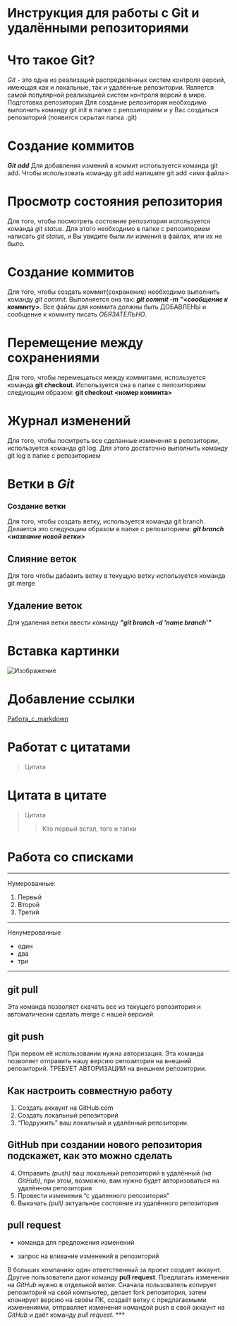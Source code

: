 # Инструкция для работы с Git и удалёнными репозиториями

# Что такое Git?

*Git* - это одна из реализаций распределённых систем контроля версий, имеющая как и локальные, так и удалённые репозитории. Является самой популярной реализацией систем контроля версий в мире.
Подготовка репозитория
Для создание репозитория необходимо выполнить команду git init  в папке с репозиторием и у Вас создаться репозиторий (появится скрытая папка .git)

# Создание коммитов

***Git add***
Для добавления измений в коммит используется команда git add. Чтобы использовать команду git add напишите git add <имя файла>

# Просмотр состояния репозитория
Для того, чтобы посмотреть состояние репозитория используется команда *git status*. Для этого необходимо в папке с репозиторием написать *git status*, и Вы увидите были ли измения в файлах, или их не было.

# Создание коммитов

Для того, чтобы создать коммит(сохранение) необходимо выполнить команду *git commit*. Выполняется она так: ***git commit -m "<сообщение к коммиту>***. Все файлы для коммита должны быть ДОБАВЛЕНЫ и сообщение к коммиту писать *ОБЯЗАТЕЛЬНО*.

# Перемещение между сохранениями

Для того, чтобы перемещаться между коммитами, используется команда **git checkout**. Используется она в папке с пепозиторием следующим образом: **git checkout <номер коммита>**

# Журнал изменений 
Для того, чтобы посмтреть все сделанные изменения в репозитории, используется команда git log. Для этого достаточно выполнить команду git log в папке с репозиторием

# Ветки в ***Git***

### Создание ветки



Для того, чтобы создать ветку, используется команда git branch. Делается это следующим образом в папке с репозиторием: ***git branch <название новой ветки>***

## Слияние веток

Для того чтобы дабавить ветку в текущую ветку используется команда git merge <name branch>

## Удаление веток
Для удаления ветки ввести команду ***"git branch -d 'name branch'"***

# Вставка картинки

![Изображение](https://encrypted-tbn0.gstatic.com/images?q=tbn:ANd9GcREqt3zor22wbHs4L_1ZhJ6Ybq_pMmVK_5VS4gR0Xae&s)

# Добавление ссылки
[Работа_с_markdown](https://lifehacker.ru/chto-takoe-markdown/)

# Работат с цитатами

>Цитата

# Цитата в цитате

>Цитата
>>Кто первый встал, того и тапки

# Работа со списками
---
Нумерованные:

1. Первый 
2. Второй
3. Третий
***
Ненумерованные

+ один
+ два
+ три 
***
## git pull
Эта команда позволяет скачать все из текущего репозитория и автоматически сделать merge с нашей версией

## git push
При первом её использовании нужна авторизация.
Эта команда позволяет отправить нашу версию репозитория на внешний репозиторий. ТРЕБУЕТ АВТОРИЗАЦИИ на внешнем репозитории.

## Как настроить совместную работу

1. Создать аккаунт на GitHub.com
2. Создать локальный репозиторий
3. “Подружить” ваш локальный и удалённый репозитории. 
    
## GitHub при создании нового репозитория подскажет, как это можно сделать
    
4. Отправить *(push)* ваш локальный репозиторий в удалённый *(на GitHub)*, при этом, возможно, вам нужно будет авторизоваться на удалённом репозитории
5. Провести изменения “с удаленного репозитория”
6. Выкачать *(pull)* актуальное состояние из удалённого репозитория

## pull request

- команда для предложения изменений 

- запрос на вливание изменений в репозиторий

В больших компаниях один ответственный за проект создает аккаунт. Другие пользователи дают команду **pull request**. Предлагать изменения на *GitHub* нужно в отдельной ветке. 
Сначала пользователь копирует репозиторий на свой компьютер, делает fork репозитория, затем клонирует версию на своём ПК, создаёт ветку с предлагаемыми изменениями, отправляет изменения командой push в свой аккаунт на *GitHub* и даёт команду *pull request*.
    ***
